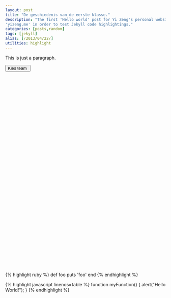 ```yaml
---
layout: post
title: "De geschiedenis van de eerste klasse."
description: "The first 'Hello world' post for Yi Zeng's personal website
'yizeng.me' in order to test Jekyll code highlightings."
categories: [posts,random]
tags: [jekyll]
alias: [/2013/04/22/]
utilities: highlight
---
```

<p>This is just a paragraph.</p>


<script src="https://gist.github.com/yizeng/2371e8b83c9254ed77f2.js"></script>

<script type="text/javascript" src="/assets/js/jQuery/jquery-1.11.1.min.js"></script>

<!--<script type="text/javascript" src="/assets/js/highcharts/highcharts.js"></script>-->

<!--<script type="text/javascript" src="/assets/js/highcharts/highcharts-more.js"></script> -->



<link rel="stylesheet" type="text/css" href="/assets/css/custom.css" />

<link rel="stylesheet" href="https://maxcdn.bootstrapcdn.com/bootstrap/3.3.4/css/bootstrap.min.css">
  
   <!--Optional theme -->
<link rel="stylesheet" href="https://maxcdn.bootstrapcdn.com/bootstrap/3.3.4/css/bootstrap-theme.min.css">

<script type="text/javascript" src="/assets/js/bootstrap/bootstrap.min.js"></script> 

<script src="/assets/js/moment/moment.js"></script>


<!--<script type="text/javascript" src="/assets/js/voetbalelo/voetbalelo.js"></script> -->
<script>
  // {#On document ready, load stuff#}
  elo_evolution = {{ site.data.elo-evolution | jsonify }}
  max_elo_data ={{ site.data.max_elo_data | jsonify}}
  dates = {{site.data.dates| jsonify}}
  teams = {{site.data.teams| jsonify}}
  seasons = {{site.data.seasons| jsonify}}
</script>
<script>

</script>
  <script>
  $( document ).ready(function() {
      // $.getScript('/assets/js/highcharts/highcharts.js');
      // $.getScript('/assets/js/highcharts/highcharts-more.js');
      // $.getScript('/assets/js/voetbalelo/voetbalelo.js');
      
      for (i = 0;i<teams.length;i++) {
          if (teams[i] == "Anderlecht") {
              // $("#dropdown").append('<option><a id="team_' +String(i) +'" href="#" onclick="clickTeam(this.id);return false;">' +
              //                              '<img class="floatLeft" src="/assets/images/posts/Team Logos/' + teams[i] + '.png"' +  'height="20" width="20" />' +
              //                              '&nbsp;' + teams[i] + '</a></option>')
              
              $("#dropdown_list").append('<li><a id="team_' +String(i) +'" href="#" onclick="clickTeam(this.id);return false;">' +
                                          '<img class="floatLeft" src="/assets/images/posts/Team Logos/' + teams[i] + '.png"' +  'height="20" width="20" />' +
                                          '&nbsp;' + teams[i] + '</a></li>'
                  )
                  
              var team_select = teams[i]
              var team_count = i
              $("#button_list").html(teams[i] + '  &nbsp;<span class="caret"></span>')
              
          } else  {
                              // $("#dropdown").append('<option><a id="team_' +String(i) +'" href="#" onclick="clickTeam(this.id);return false;">' +
                              //              '<img class="floatLeft" src="/assets/images/posts/Team Logos/' + teams[i] + '.png"' +  'height="20" width="20" />' +
                              //              '&nbsp;' + teams[i] + '</a></option>')
              $("#dropdown_list").append('<li><a id="team_' +String(i) +'" href="#" onclick="clickTeam(this.id);return false;">' +
                                          '<img class="floatLeft" src="/assets/images/posts/Team Logos/' + teams[i] + '.png"' +  'height="20" width="20" />' +
                                          '&nbsp;' + teams[i] + '</a></li>'
                  )
          }
          
      }
    //   $.getScript( "/assets/js/highcharts/highcharts.js", function( data, textStatus, jqxhr ) {

    //     console.log( jqxhr.status ); // 200
    // });
      $.getScript('/assets/js/highcharts/highcharts.js');
    
    // In voetbalelo.js
      drawEloChart(team_select);
});
</script>


<div class="btn-group text-center" role="group">

<button id="button_list" type="button" class="btn btn-default dropdown-toggle" data-toggle="dropdown" aria-expanded="false">Kies team&nbsp;<span class="caret"></span></button>

<ul id= "dropdown_list" class="dropdown-menu scrollable-menu" role="menu">
</ul>

</div>

 
  <div id="container" style="min-width: 310px; height: 600px; margin: 0 auto"></div>



{% highlight ruby %}
def foo
  puts 'foo'
end
{% endhighlight %}




{% highlight javascript linenos=table %}
function myFunction() {
	alert("Hello World!");
}
{% endhighlight %}
